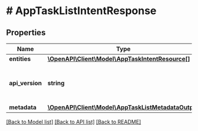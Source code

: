 # # AppTaskListIntentResponse

## Properties

Name | Type | Description | Notes
------------ | ------------- | ------------- | -------------
**entities** | [**\OpenAPI\Client\Model\AppTaskIntentResource[]**](AppTaskIntentResource.md) |  | [optional]
**api_version** | **string** | API Version of the Nutanix v3 API framework. | [default to '3.1.0']
**metadata** | [**\OpenAPI\Client\Model\AppTaskListMetadataOutput**](AppTaskListMetadataOutput.md) |  |

[[Back to Model list]](../../README.md#models) [[Back to API list]](../../README.md#endpoints) [[Back to README]](../../README.md)
